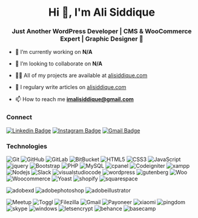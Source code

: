 <h1 align="center">Hi 👋, I'm Ali Siddique</h1>
<h3 align="center">Just Another WordPress Developer | CMS & WooCommerce Expert | Graphic Designer 🤘 </h3>

- 🔭 I’m currently working on **N/A**

- 👯 I’m looking to collaborate on **N/A**

- 👨‍💻 All of my projects are available at [alisiddique.com](alisiddique.com)

- 📝 I regulary write articles on [alisiddique.com](alisiddique.com)

- 📫 How to reach me **imalisiddique@gmail.com**

### Connect

[![Linkedin Badge](https://img.shields.io/badge/-imalisiddique-blue?style=flat-square&logo=Linkedin&logoColor=white&link=https://www.linkedin.com/in/imalisiddique/)](https://www.linkedin.com/in/imalisiddique/)
[![Instagram Badge](https://img.shields.io/badge/-imalisiddique-purple?style=flat-square&logo=instagram&logoColor=white&link=https://instagram.com/imalisiddique/)](https://instagram.com/imalisiddique)
[![Gmail Badge](https://img.shields.io/badge/-imalisiddique@gmail.com-010101?style=flat-square&logo=Gmail&logoColor=white&link=mailto:imalisiddique@gmail.com)](mailto:imalisiddique@gmail.com)

### Technologies

![Git](https://img.shields.io/badge/-Git-black?style=flat-square&logo=git)
![GitHub](https://img.shields.io/badge/-GitHub-black?style=flat-square&logo=github)
![GitLab](https://img.shields.io/badge/-GitLab-black?style=flat-square&logo=gitlab)
![BitBucket](https://img.shields.io/badge/-BitBucket-black?style=flat-square&logo=bitbucket)
![HTML5](https://img.shields.io/badge/-HTML5-black?style=flat-square&logo=html5&logoColor=white)
![CSS3](https://img.shields.io/badge/-CSS3-black?style=flat-square&logo=css3)
![JavaScript](https://img.shields.io/badge/-JavaScript-black?style=flat-square&logo=javascript)
![jquery](https://img.shields.io/badge/-jQuery-black?style=flat-square&logo=jquery)
![Bootstrap](https://img.shields.io/badge/-Bootstrap-black?style=flat-square&logo=bootstrap)
![PHP](https://img.shields.io/badge/-PHP-black?style=flat-square&logo=php)
![MySQL](https://img.shields.io/badge/-MySQL-black?style=flat-square&logo=mysql)
![cpanel](https://img.shields.io/badge/-cpanel-black?style=flat-square&logo=cpanel)
![Codeigniter](https://img.shields.io/badge/-Codeigniter-black?style=flat-square&logo=codeigniter)
![xampp](https://img.shields.io/badge/-Xampp-black?style=flat-square&logo=xampp)
![Nodejs](https://img.shields.io/badge/-Nodejs-black?style=flat-square&logo=Node.js)
![Slack](https://img.shields.io/badge/-Slack-black?style=flat-square&logo=slack)
![visualstudiocode](https://img.shields.io/badge/-VScode-black?style=flat-square&logo=visualstudiocode)
![wordpress](https://img.shields.io/badge/-WordPress-black?style=flat-square&logo=wordpress)
![gutenberg](https://img.shields.io/badge/-Gutenberg-black?style=flat-square&logo=gutenberg)
![Woo](https://img.shields.io/badge/-Woo-black?style=flat-square&logo=woo)
![Woocommerce](https://img.shields.io/badge/-Woocommerce-black?style=flat-square&logo=woocommerce)
![Yoast](https://img.shields.io/badge/-Yoast-black?style=flat-square&logo=yoast)
![shopify](https://img.shields.io/badge/-Shopify-black?style=flat-square&logo=shopify)
![squarespace](https://img.shields.io/badge/-Squarespace-black?style=flat-square&logo=squarespace)

![adobexd](https://img.shields.io/badge/-AdobeXD-black?style=flat-square&logo=adobexd)
![adobephotoshop](https://img.shields.io/badge/-AdobePhotoshop-black?style=flat-square&logo=adobephotoshop)
![adobeillustrator](https://img.shields.io/badge/-AdobeIllustrator-black?style=flat-square&logo=adobeillustrator)

![Meetup](https://img.shields.io/badge/-Meetup-black?style=flat-square&logo=meetup)
![Toggl](https://img.shields.io/badge/-Toggl-black?style=flat-square&logo=toggl)
![Filezilla](https://img.shields.io/badge/-Filezilla-black?style=flat-square&logo=filezilla)
![Gmail](https://img.shields.io/badge/-Gmail-black?style=flat-square&logo=gmail)
![Payoneer](https://img.shields.io/badge/-Payoneer-black?style=flat-square&logo=Payoneer)
![xiaomi](https://img.shields.io/badge/-Xiaomi-black?style=flat-square&logo=xiaomi)
![pingdom](https://img.shields.io/badge/-Pingdom-black?style=flat-square&logo=pingdom)
![skype](https://img.shields.io/badge/-Skype-black?style=flat-square&logo=skype)
![windows](https://img.shields.io/badge/-Windows10-black?style=flat-square&logo=windows)
![letsencrypt](https://img.shields.io/badge/-Letsencrypt-black?style=flat-square&logo=letsencrypt)
![behance](https://img.shields.io/badge/-Behance-black?style=flat-square&logo=behance)
![basecamp](https://img.shields.io/badge/-Basecamp-black?style=flat-square&logo=basecamp)





<!--

<a href="https://github.com/imalisiddique/devsonket.github.io">
  <img align="left" src="https://github-readme-stats.vercel.app/api/pin/?username=imalisiddique&repo=devsonket.github.io&title_color=fff&icon_color=79ff97&text_color=9f9f9f&bg_color=151515" />
</a>

<a href="https://github.com/devsonket/devsonket.github.io">
  <img align="left" src="https://github-readme-stats.vercel.app/api/pin/?username=imalisiddique&repo=devsonket.github.io&title_color=fff&icon_color=79ff97&text_color=9f9f9f&bg_color=151515" />
</a>


---

![Ali Siddique's github stats](https://github-readme-stats.vercel.app/api?username=imalisiddique&show_icons=true&title_color=fff&icon_color=4392f1&text_color=fff&bg_color=344055)


![Visitor Badge](https://visitor-badge.laobi.icu/badge?page_id=imalisiddique)


<a href="#">
  <img align="center" src="https://github-readme-stats.vercel.app/api/top-langs/?username=imalisiddique&theme=radical&hide_langs_below=1" />
</a>
<a href="#">
  <img align="center" src="https://github-readme-stats.vercel.app/api?username=imalisiddique&show_icons=true&theme=radical&line_height=27" alt="Ali's github stats" />
</a>

-->
<!-- START gadpp -->
